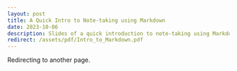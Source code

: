 ```yaml
---
layout: post
title: A Quick Intro to Note-taking using Markdown
date: 2023-10-06
description: Slides of a quick introduction to note-taking using Markdown and Obsidian
redirect: /assets/pdf/Intro_to_Markdown.pdf
---
```

Redirecting to another page.
